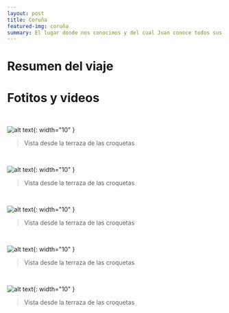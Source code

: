 ```yaml
---
layout: post
title: Coruña
featured-img: coruña
summary: El lugar donde nos conocimos y del cual Juan conoce todos sus rincones
---
```


# Resumen del viaje


# Fotitos y videos

&nbsp;

![alt text](/assets/img/posts/Coruña/Coruña1.jpeg){: width="10" }

> Vista desde la terraza de las croquetas

&nbsp;

![alt text](/assets/img/posts/Coruña/Coruña2.jpeg){: width="10" }

> Vista desde la terraza de las croquetas

&nbsp;

![alt text](/assets/img/posts/Coruña/Coruña3.jpeg){: width="10" }

> Vista desde la terraza de las croquetas

&nbsp;

![alt text](/assets/img/posts/Coruña/Coruña4.jpeg){: width="10" }

> Vista desde la terraza de las croquetas

&nbsp;

![alt text](/assets/img/posts/Coruña/Coruña5.jpeg){: width="10" }

> Vista desde la terraza de las croquetas

